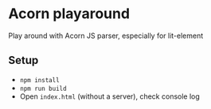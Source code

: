 # Acorn playaround
Play around with Acorn JS parser, especially for lit-element
## Setup
* `npm install`
* `npm run build`
* Open `index.html` (without a server), check console log